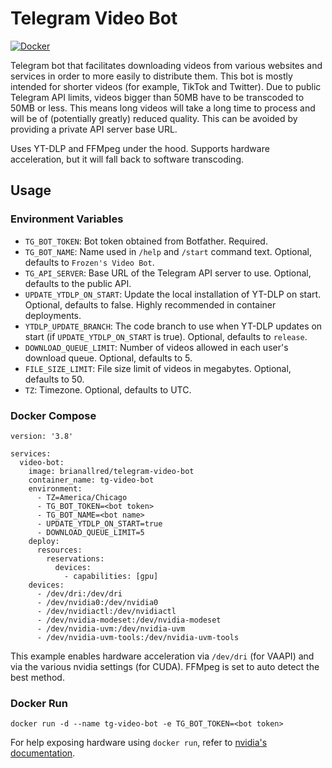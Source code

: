 # Telegram Video Bot

[![Docker](https://img.shields.io/docker/pulls/brianallred/telegram-video-bot)](https://hub.docker.com/r/brianallred/telegram-video-bot/)

Telegram bot that facilitates downloading videos from various websites and services in order to more easily to distribute them. This bot is mostly intended for shorter videos (for example, TikTok and Twitter). Due to public Telegram API limits, videos bigger than 50MB have to be transcoded to 50MB or less. This means long videos will take a long time to process and will be of (potentially greatly) reduced quality. This can be avoided by providing a private API server base URL.

Uses YT-DLP and FFMpeg under the hood. Supports hardware acceleration, but it will fall back to software transcoding.

## Usage

### Environment Variables

- `TG_BOT_TOKEN`: Bot token obtained from Botfather. Required.
- `TG_BOT_NAME`: Name used in `/help` and `/start` command text. Optional, defaults to `Frozen's Video Bot`.
- `TG_API_SERVER`: Base URL of the Telegram API server to use. Optional, defaults to the public API.
- `UPDATE_YTDLP_ON_START`: Update the local installation of YT-DLP on start. Optional, defaults to false. Highly recommended in container deployments.
- `YTDLP_UPDATE_BRANCH`: The code branch to use when YT-DLP updates on start (if `UPDATE_YTDLP_ON_START` is true). Optional, defaults to `release`.
- `DOWNLOAD_QUEUE_LIMIT`: Number of videos allowed in each user's download queue. Optional, defaults to 5.
- `FILE_SIZE_LIMIT`: File size limit of videos in megabytes. Optional, defaults to 50.
- `TZ`: Timezone. Optional, defaults to UTC.

### Docker Compose

```Docker
version: '3.8'

services:
  video-bot:
    image: brianallred/telegram-video-bot
    container_name: tg-video-bot
    environment:
      - TZ=America/Chicago
      - TG_BOT_TOKEN=<bot token>
      - TG_BOT_NAME=<bot name>
      - UPDATE_YTDLP_ON_START=true
      - DOWNLOAD_QUEUE_LIMIT=5
    deploy:
      resources:
        reservations:
          devices:
            - capabilities: [gpu]
    devices:
      - /dev/dri:/dev/dri
      - /dev/nvidia0:/dev/nvidia0
      - /dev/nvidiactl:/dev/nvidiactl
      - /dev/nvidia-modeset:/dev/nvidia-modeset
      - /dev/nvidia-uvm:/dev/nvidia-uvm
      - /dev/nvidia-uvm-tools:/dev/nvidia-uvm-tools
```

This example enables hardware acceleration via `/dev/dri` (for VAAPI) and via the various nvidia settings (for CUDA). FFMpeg is set to auto detect the best method.

### Docker Run

`docker run -d --name tg-video-bot -e TG_BOT_TOKEN=<bot token>`

For help exposing hardware using `docker run`, refer to [nvidia's documentation](https://docs.nvidia.com/datacenter/cloud-native/container-toolkit/user-guide.html).

